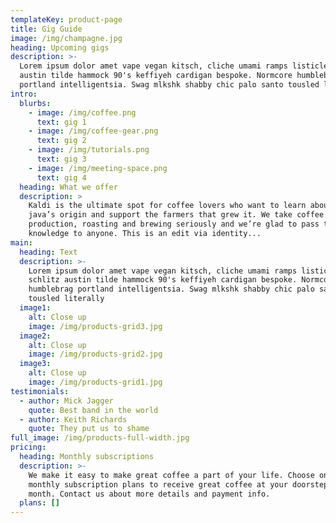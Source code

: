 ```yaml
---
templateKey: product-page
title: Gig Guide
image: /img/champagne.jpg
heading: Upcoming gigs
description: >-
  Lorem ipsum dolor amet vape vegan kitsch, cliche umami ramps listicle schlitz
  austin tilde hammock 90's keffiyeh cardigan bespoke. Normcore humblebrag
  portland intelligentsia. Swag mlkshk shabby chic palo santo tousled literally 
intro:
  blurbs:
    - image: /img/coffee.png
      text: gig 1
    - image: /img/coffee-gear.png
      text: gig 2
    - image: /img/tutorials.png
      text: gig 3
    - image: /img/meeting-space.png
      text: gig 4
  heading: What we offer
  description: >
    Kaldi is the ultimate spot for coffee lovers who want to learn about their
    java’s origin and support the farmers that grew it. We take coffee
    production, roasting and brewing seriously and we’re glad to pass that
    knowledge to anyone. This is an edit via identity...
main:
  heading: Text
  description: >-
    Lorem ipsum dolor amet vape vegan kitsch, cliche umami ramps listicle
    schlitz austin tilde hammock 90's keffiyeh cardigan bespoke. Normcore
    humblebrag portland intelligentsia. Swag mlkshk shabby chic palo santo
    tousled literally 
  image1:
    alt: Close up
    image: /img/products-grid3.jpg
  image2:
    alt: Close up
    image: /img/products-grid2.jpg
  image3:
    alt: Close up
    image: /img/products-grid1.jpg
testimonials:
  - author: Mick Jagger
    quote: Best band in the world
  - author: Keith Richards
    quote: They put us to shame
full_image: /img/products-full-width.jpg
pricing:
  heading: Monthly subscriptions
  description: >-
    We make it easy to make great coffee a part of your life. Choose one of our
    monthly subscription plans to receive great coffee at your doorstep each
    month. Contact us about more details and payment info.
  plans: []
---
```


